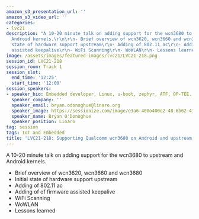 ```yaml
---
amazon_s3_presentation_url: ''
amazon_s3_video_url: ''
categories:
- lvc21
description: "A 10-20 minute talk on adding support for the wcn3680 to upstream and
  Android kernels.\r\n\r\n- Brief overview of wcn3620, wcn3660 and wcn3680\r\n- Initial
  state of hardware support upstream\r\n- Adding of 802.11 ac\r\n- Adding of of firmware
  assisted keepalive\r\n- WiFi Scanning\r\n- WoWLAN\r\n- Lessons learned"
image: /assets/images/featured-images/lvc21/LVC21-218.png
session_id: LVC21-218
session_room: Track 1
session_slot:
  end_time: '12:25'
  start_time: '12:00'
session_speakers:
- speaker_bio: Embedded developer, Linux, u-boot, zephyr, ATF, OP-TEE.
  speaker_company: ''
  speaker_email: bryan.odonoghue@linaro.org
  speaker_image: https://sessionize.com/image/e3a6-400o400o2-48-6b62-41ea-ac82-0a5ac0212fbd.9af0c5ee-ceb1-4d30-927e-faa63ca7e183.jpg
  speaker_name: Bryan O'Donoghue
  speaker_position: Linaro
tag: session
tags: IoT and Embedded
title: 'LVC21-218: Supporting Qualcomm wcn3680 on Android and upstream'
---
```


A 10-20 minute talk on adding support for the wcn3680 to upstream and Android kernels.

- Brief overview of wcn3620, wcn3660 and wcn3680
- Initial state of hardware support upstream
- Adding of 802.11 ac
- Adding of of firmware assisted keepalive
- WiFi Scanning
- WoWLAN
- Lessons learned